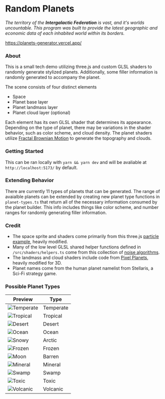# Random Planets

*The territory of the **Intergalactic Federation** is vast, and it's worlds uncountable. This program was built to provide the latest geographic and economic data of each inhabited world within its borders.*

https://planets-generator.vercel.app/

### About

This is a small tech demo utilizing three.js and custom GLSL shaders to randomly generate stylized planets. Additionally, some filler information is randomly generated to accompany the planet.

The scene consists of four distinct elements
- Space
- Planet base layer
- Planet landmass layer
- Planet cloud layer (optional)

Each element has its own GLSL shader that determines its appearance. Depending on the type of planet, there may be variations in the shader behavior, such as color scheme, and cloud density. The planet shaders utilize [Fractal Brownian Motion](https://thebookofshaders.com/13/) to generate the topography and clouds.

### Getting Started
This can be ran locally with `yarn && yarn dev` and will be avaliable at `http://localhost:5173/` by default.

### Extending Behavior
There are currently 11 types of planets that can be generated. The range of avaialble planets can be extended by creating new planet type functions in `planet-types.ts` that return all of the necessary information consumed by the planet builder. This info includes things like color scheme, and number ranges for randomly generating filler information.

### Credit
- The space sprite and shaders come primarily from this three.js [particle example](https://threejs.org/examples/?q=points#webgl_custom_attributes_points), heavily modified.
- Many of the low level GLSL shared helper functions defined in `/src/shaders/helpers.ts` come from this collection of [noise algorithms](https://gist.github.com/patriciogonzalezvivo/670c22f3966e662d2f83).
- The landmass and cloud shaders include code from [Pixel Planets](https://github.com/Deep-Fold/PixelPlanets), heavily modified for 3D.
- Planet names come from the human planet namelist from Stellaris, a Sci-Fi strategy game.



### Possible Planet Types
| Preview     |    Type       |
|-------------|---------------|
|![Temperate](/images/temperate.png) | Temperate |
|![Tropical](/images/tropical.png) | Tropical |
|![Desert](/images/desert.png) | Desert |
|![Ocean](/images/ocean.png) | Ocean |
|![Snowy](/images/snowy.png) | Arctic |
|![Frozen](/images/frozen.png) | Frozen |
|![Moon](/images/moon.png) | Barren |
|![Mineral](/images/mineral.png) | Mineral |
|![Swamp](/images/swamp.png) | Swamp |
|![Toxic](/images/toxic.png) | Toxic |
|![Volcanic](/images/volcanic.png) | Volcanic |


